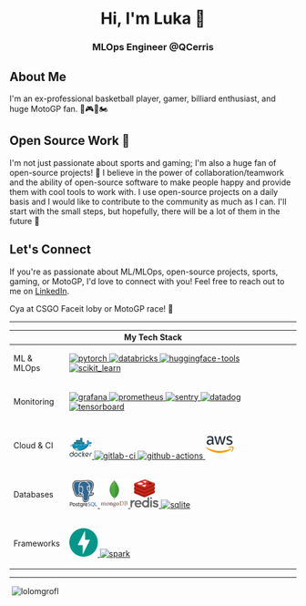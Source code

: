 <h1 align="center">Hi, I'm Luka 🤙 </h1>
<h3 align="center">MLOps Engineer @QCerris </h3>

## About Me

I'm an ex-professional basketball player, gamer, billiard enthusiast, and huge MotoGP fan. 🏀🎮🎱🏍️ 

## Open Source Work 🙌 

I'm not just passionate about sports and gaming; I'm also a huge fan of open-source projects! 🚀 I believe in the power of collaboration/teamwork and the ability of open-source software to make people happy and provide them with cool tools to work with. I use open-source projects on a daily basis and I would like to contribute to the community as much as I can. I'll start with the small steps, but hopefully, there will be a lot of them in the future 🙏 

## Let's Connect

If you're as passionate about ML/MLOps, open-source projects, sports, gaming, or MotoGP, I'd love to connect with you! Feel free to reach out to me on [LinkedIn](https://www.linkedin.com/in/vuksanovicluka/).

Cya at CSGO Faceit loby or MotoGP race! 👋 


---

<table>
    <thead>
        <tr>
            <th colspan="2">My Tech Stack</th>
        </tr>
    </thead>
    <tbody>
        <tr>
          <td>ML & MLOps</td>
          <td>
            <p align="left">
              <a href="https://pytorch.org/" target="_blank" rel="noreferrer"> 
                <img src="https://www.vectorlogo.zone/logos/pytorch/pytorch-icon.svg" alt="pytorch" width="50" height="50"/> 
              </a>
                </a>
                <a href="https://www.databricks.com/" target="_blank" rel="noreferrer"> 
                <img src="https://www.vectorlogo.zone/logos/databricks/databricks-ar21.svg" alt="databricks" width="50" height="50"/> 
              </a>
              <a href="https://huggingface.co/" target="_blank" rel="noreferrer"> 
                <img src="https://uptime-storage.s3.amazonaws.com/logos/d32f5c39b694f3e64d29fc2c9b988cdd.png" alt="huggingface-tools" width="40" height="40"/> 
              </a>
              <a href="https://scikit-learn.org/" target="_blank" rel="noreferrer"> 
                <img src="https://upload.wikimedia.org/wikipedia/commons/0/05/Scikit_learn_logo_small.svg" alt="scikit_learn" width="40" height="40"/> 
              </a>
            </p>
          </td>
        </tr>
        <tr>
          <td> Monitoring</td>
          <td>
            <p align="left">
              <a href="https://grafana.com" target="_blank" rel="noreferrer"> 
                <img src="https://www.vectorlogo.zone/logos/grafana/grafana-icon.svg" alt="grafana" width="50" height="50"/> 
              </a>
                <a href="https://prometheus.io/" target="_blank" rel="noreferrer"> 
                <img src="https://www.vectorlogo.zone/logos/prometheusio/prometheusio-ar21.svg" alt="prometheus" width="50" height="50"/> 
              </a>
                <a href="https://sentry.io" target="_blank" rel="noreferrer"> 
                <img src="https://www.vectorlogo.zone/logos/sentryio/sentryio-icon.svg" alt="sentry" width="50" height="50"/> 
              </a>
                <a href="https://www.datadoghq.com/" target="_blank" rel="noreferrer"> 
                <img src="https://www.vectorlogo.zone/logos/datadoghq/datadoghq-icon.svg" alt="datadog" width="50" height="50"/> 
              </a>
              <a href="https://www.tensorflow.org/tensorboard" target="_blank" rel="noreferrer"> 
                <img src="https://www.tensorflow.org/site-assets/images/project-logos/tensorboard-logo-social.png" alt="tensorboard" width="50" height="50"/> 
              </a>
            </p>
          </td>
        </tr>
        <tr>
          <td>Cloud & CI</td>
          <td>
            <p align="left"> 
              <a href="https://www.docker.com/" target="_blank" rel="noreferrer"> 
                <img src="https://raw.githubusercontent.com/devicons/devicon/master/icons/docker/docker-original-wordmark.svg" alt="docker" width="40" height="40"/> 
              </a>
              <a href="https://about.gitlab.com/" target="_blank" rel="noreferrer"> 
                <img src="https://about.gitlab.com/images/press/logo/svg/gitlab-icon-rgb.svg" alt="gitlab-ci" width="50" height="50"/> 
              </a>
              <a href="https://github.com/features/actions" target="_blank" rel="noreferrer"> 
                <img src="https://camo.githubusercontent.com/5e86afd16a93f1249f4b8d31783e110da71fd7ded147f2fc957320b39f842f34/68747470733a2f2f63646e2e737667706f726e2e636f6d2f6c6f676f732f6769746875622d616374696f6e732e737667" alt="github-actions" width="50" height="50"/> 
              </a>
              <a href="https://aws.amazon.com" target="_blank" rel="noreferrer"> 
                <img src="https://raw.githubusercontent.com/devicons/devicon/master/icons/amazonwebservices/amazonwebservices-original-wordmark.svg" alt="aws" width="50" height="50"/>
              </a>
            </p>
          </td>
        </tr>
        <tr>
          <td>Databases</td>
          <td>
            <p align="left">
              <a href="https://www.postgresql.org" target="_blank" rel="noreferrer"> 
                <img src="https://raw.githubusercontent.com/devicons/devicon/master/icons/postgresql/postgresql-original-wordmark.svg" alt="postgresql" width="50" height="50"/> 
              </a>
              <a href="https://www.mongodb.com/" target="_blank" rel="noreferrer">
                <img src="https://raw.githubusercontent.com/devicons/devicon/master/icons/mongodb/mongodb-original-wordmark.svg" alt="mongodb" width="50" height="50"/> 
              </a>
              <a href="https://redis.io" target="_blank" rel="noreferrer"> 
                <img src="https://raw.githubusercontent.com/devicons/devicon/master/icons/redis/redis-original-wordmark.svg" alt="redis" width="50" height="50"/> 
              </a>
              <a href="https://www.snowflake.com/en/" target="_blank" rel="noreferrer"> 
                <img src="https://www.vectorlogo.zone/logos/snowflake/snowflake-icon.svg" alt="sqlite" width="50" height="50"/>
              </a>
            </p>
          </td>
        </tr>
        <tr>
          <td>Frameworks</td>
          <td>
            <p align="left">
              <a href="https://fastapi.tiangolo.com/" target="_blank" rel="noreferrer"> 
                <img src="https://github.com/devicons/devicon/blob/master/icons/fastapi/fastapi-plain.svg" alt="fastapi" width="50" height="50"/>
             <a href="https://spark.apache.org/" target="_blank" rel="noreferrer"> 
                <img src="https://www.vectorlogo.zone/logos/apache_spark/apache_spark-ar21.svg" alt="spark" width="50" height="50"/>
            </p>
          </td>
        </tr>
    </tbody>
</table>

---

<p align="left">&nbsp;<img align="center" src="https://github-readme-stats.vercel.app/api?username=lolomgrofl&show_icons=true&locale=en&theme=calm" alt="lolomgrofl" /></p>
